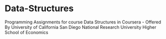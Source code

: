 # Data-Structures
Programming Assignments for course Data Structures in Coursera - Offered By University of California San Diego National Research University Higher School of Economics

